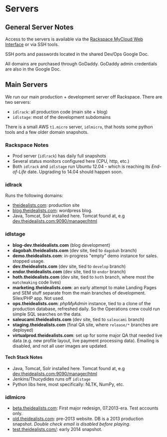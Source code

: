 # Servers #

## General Server Notes ##
Access to the servers is available via the [Rackspace MyCloud Web Interface](https://mycloud.rackspace.com/) or via SSH tools. 

SSH ports and passwords located in the shared Dev/Ops Google Doc.

All domains are purchased through GoDaddy. GoDaddy admin credentials are also in the Google Doc.

## Main Servers
We run our main production + development server off Rackspace.
There are two servers:
* `idlrack`: all production code (main site + blog)
* `idlstage`: most of the development subdomains

There is a small AWS `t1.micro` server, `idlmicro`, that hosts some python tools and a few older domain snapshots.

### Rackspace Notes

* Prod server (`idlrack`) has daily full snapshots
* Several status monitors configured here (CPU, http, etc.)
* Both `idlrack` and `idlstage` run Ubuntu 12.04 - which is reaching its _End-of-Life_ date. Upgrading to 14.04 should happen soon.

### idlrack
Runs the following domains:
* [theidealists.com](http://theidealists.com): production site
* [blog.theidealists.com](http://blog.theidealists.com): wordpress blog.
* Java, Tomcat, Solr installed here. Tomcat found at, e.g [dev.theidealists.com:9090/manager/html](http://theidealists.com:9090/manager/html)


### idlstage
* **blog-dev.theidealists.com** (blog development)
* **dagobah.theidealists.com** (dev site, tied to `dagobah` branch)
* **demo.theidealists.com**: in-progress "empty" demo instance for sales. stopped usage.
* **dev.theidealists.com** (dev site, tied to `develop` branch)
* **endor.theidealists.com** (dev site, tied to `endor` branch)
* **hoth.theidealists.com** (dev site, tied to `hoth` branch, where most the `matchmaking` code lives)
* **marketing.theidealists.com**: an early attempt to make Landing Pages and SEM stuff separate from the main branches of development. Silex/PHP app. Not used.
* **ops.theidealists.com**: _phpMyAdmin_ instance, tied to a clone of the production database, refreshed daily. So the Operations crew could run simple SQL searches on the data.
* **saleucami.theidealists.com** (dev site, tied to `saleucami` branch)
* **staging.theidealists.com** (final QA site, where `release/*` branches are deployed)
* **virtualprod.theidealists.com**: set up for some major QA that needed live data (e.g. new profile layout, live payment processing data). Emailing is disabled, and not all user images are updated.

#### Tech Stack Notes
* Java, Tomcat, Solr installed here. Tomcat found at, e.g [dev.theidealists.com:9090/manager/html](http://dev.theidealists.com:9090/manager/html)
* Jenkins/Thucydides runs off `idlstage`
* Python libs here, most specifically: NLTK, NumPy, etc.

### idlmicro
* [beta.theidealists.com](http://beta.theidealists.com/): First major redesign, 07.2013-era. Test accounts only.
* [old.theidealists.com](http://old.theidealists.com/): pre-2013 website. DB is a 2013 production snapshot. _Double check email is disabled before playing_.
* [test.theidealists.com/](http://test.theidealists.com/): early 2014 snapshot.



